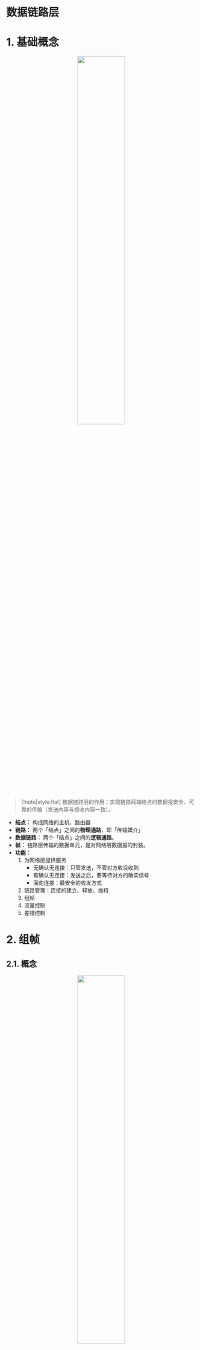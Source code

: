 # 数据链路层

# 1. 基础概念


<p style="text-align:center;"><img src="/computer_theory/image/internet/internet.jpg" width="50%" align="middle" /></p>

> [!note|style:flat]
> 数据链路层的作用：实现链路两端结点的数据报安全、可靠的传输（发送内容与接收内容一致）。

- **结点：** 构成网络的主机、路由器
- **链路：** 两个「结点」之间的**物理通路**，即「传输媒介」
- **数据链路：** 两个「结点」之间的**逻辑通路**。
- **帧：** 链路层传输的数据单元，是对网络层数据报的封装。
- **功能：**
    1. 为网络层提供服务
        - 无确认无连接：只管发送，不管对方收没收到
        - 有确认无连接：发送之后，要等待对方的确实信号
        - 面向连接：最安全的收发方式
    2. 链路管理：连接的建立、释放、维持
    3. 组帧
    4. 流量控制
    5. 差错控制 

# 2. 组帧

## 2.1. 概念

<p style="text-align:center;"><img src="/computer_theory/image/internet/dataFrame.jpg" width="50%" align="middle" /></p>

- **封装成帧：** 在一段数据的前后添加「首部」与「尾部」标记，构成一个帧。
- **帧定界：** 真正用于划分帧界限的标志符号。**帧的首部与尾部还存放的有其他控制信息。**
- **帧同步：** 接收方能从二进制流中识别出「帧定界」，进而取出「帧」
- **透明传输：** 不管什么样的比特流，都能在链路上传输，**即对传输功能进行了封装，所有输入的内容都能传输。**

## 2.2. 组帧方法

### 2.2.1. 字符计数法

<p style="text-align:center;"><img src="/computer_theory/image/internet/charCount_frame.jpg" width="75%" align="middle" /></p>

- **思路：** 每个「帧」的第一个「字段」用来计数当前帧的「字符数」
- **缺点：** 「计数字段」出错，会导致「帧同步」失败

### 2.2.2. 字符填充法

<p style="text-align:center;"><img src="/computer_theory/image/internet/charFill_frame.jpg" width="75%" align="middle" /></p>

- **思路：** 用一段特定的比特组合来表示「帧定界」；对于帧内部的出现的「帧定界」则使用「转义字符」来标记。
- **缺点：** 实现太复杂

### 2.2.3. 零比特填充法

<p style="text-align:center;"><img src="/computer_theory/image/internet/zero_frame.jpg" width="75%" align="middle" /></p>


- **思路：** 使用`01111110`来表示「帧定界」；帧内部则遇到`5`个连续的`1`就插入一个`0`，例如 `0011111101` 转换为 `00111110101`

### 2.2.4. 违规编码法

<p style="text-align:center;"><img src="/computer_theory/image/internet/manchester.jpg" width="75%" align="middle" /></p>

- **思路：** 对于「曼彻斯特」编码方式，是利用「高-低」与「低-高」来表示二进制的，这样就能采用「高-高」与「低-低」来表示「帧定界」


# 3. 差错控制

## 3.1. 差错概念

- **产生原因：**
  - **全局性：** 由线路本身热噪声产生，固定且随机。解决方法：提高信噪比
  - **局部性：** 外界短暂的冲击噪声产生。解决方法：通过编码技术解决

- **差错的种类：**
  - **位错：** 比特位出错，例如 `1` 变 `0`，`0` 变 `1`
  - **帧错：** 帧顺序 [#1] - [#2] - [#3] 
        1. 丢失：[#1] - [#3] 
        2. 重复：[#1] - [#2] - [#2] - [#3] 
        3. 失序：[#3] - [#1] - [#2] 

- **冗余编码：** 在原始传输数据上，再添加一定的规则的冗余比特位（传输中的附加信息）。


> [!note|style:flat]
> - **物理层编码：** 针对一个比特，如何用高低电平表示比特
> - **链路层编码：** 针对一组比特，通过冗余码技术组织一组二进制比特串，以实现差错检测

## 3.2. 差错控制方法

### 3.2.1. 奇偶校验编码

- **奇校验码：** `x-------`，在原始比特串中添加一个`x`位，使得`1`位个数为奇数
- **偶校验码：** `x-------`，在原始比特串中添加一个`x`位，使得`1`位个数为偶数

> [!note|style:flat]
> 奇（偶）校验码的检错，只能查出 `50%` 的错误，即 奇（偶）数位错误。

### 3.2.2. CRC冗余码

<p style="text-align:center;"><img src="/computer_theory/image/internet/crc.jpg" width="75%" align="middle" /></p>

**冗余编码流程：**

1. 要发送的数据 `1101 0110 11`，多项式 `10011`
2. 计算冗余个数：$多项式长度 - 1$ ，即多项式最高位转十进制时，`2`的幂次。例如 `10011`的阶数为 `4`
3. 加冗余`0`：`1101 0110 11 0000`
4. 模`2`除法：最后的冗余码为 `1110`
    <p style="text-align:center;"><img src="/computer_theory/image/internet/mode2.jpg" width="50%" align="middle" /></p>
5. 替换掉之前的`0`，冗余编码：`1101 0110 11 1110`

> [!note|style:flat]
> CRC只能保证「接收端」接收的「帧」是没有「位错」的，不能确保所有「帧」都被接收到，所以并不能实现「可靠传输」。

### 3.2.3. 海明码

>[!note|style:flat]
> 发现「双比特」错误，纠正「单比特」错误。


**发送数据为：** `101101`

<span style="font-size:24px;font-weight:bold" class="section2">1. 确定校验码位数</span>

海明不等式：

$$
2^r \ge k + r + 1
$$

式子中 $r$ 为冗余码个数；$k$ 为要发送数据的位数。关于`101101`，$k = 6,r = 4$

<span style="font-size:24px;font-weight:bold" class="section2">2. 确定校验码与数据的位置</span>

<p style="text-align:center;"><img src="/computer_theory/image/internet/check_data.jpg" width="75%" align="middle" /></p>

- 数据位： 对比特串从`1`开始编号，到 $r + k$ 终止
- $P_i$ 校验码：数据位的二进制的形式为`1`、`10`、`100`、`1000`等形式
- $D_i$ 数据：除校验码剩余的数据位，数据按照顺序填入

<span style="font-size:24px;font-weight:bold" class="section2">3. 计算校验码</span>
 

<p style="text-align:center;"><img src="/computer_theory/image/internet/check_P.jpg" width="75%" align="middle" /></p>

将所有 $D_i$ 数据位 与 $P_i$ 的数据位进行与运算，满足 $index(D_i) \ \& \ index(P_i) == index(P_i)$ 的「实际值」同 $P_i$ 进行「异或」运算结果为`0`。

**$P_i$计算流程：**

1. 满足 $P_1$ 数据位`0001`的数据有：`0011`、`0101`、`0111`、`1001`对应的 $D_1$、$D_2$、$D_4$、$D_5$


2. 解方程：

$$
P_1 \oplus D_1 \oplus D_2 \oplus D_4 \oplus D_5 = 0
$$

3. 得解：$P_1 = 0$


计算所有的 $P_i$ 就为

<p style="text-align:center;"><img src="/computer_theory/image/internet/HammingCode.jpg" width="75%" align="middle" /></p>


<span style="font-size:24px;font-weight:bold" class="section2">4. 纠错</span>

<p style="text-align:center;"><img src="/computer_theory/image/internet/HammingError.jpg" width="75%" align="middle" /></p>

假设 $D_2$ 传输错误：

$$
\begin{aligned}
    P_1 \oplus D_1 \oplus D_2 \oplus D_4 \oplus D_5 &= 1 \\
    P_2 \oplus D_1 \oplus D_3 \oplus D_4 \oplus D_6 &= 0 \\
    P_3 \oplus D_2 \oplus D_3 \oplus D_4  &= 1 \\ 
    P_4 \oplus D_5 \oplus D_6 &= 0
\end{aligned}
$$

将结果反向排序：`0101`，就是 $D_2$ 的「数据位」。

# 4. 流量控制

## 4.1. 基本概念

- **流量控制：** 控制「发送方」的发送速度，发太快了，接收方跟不上，容易出错。

- **可靠传输：** 发送端发送啥，接收端就接收到啥，即内容完全一样。

- **滑动窗口：** 蓝色窗口内的「帧」才能参与收发操作；当收发成功时，蓝色窗口会向右移动。**滑动窗口能解决「流量控制」与「可靠传输」两个问题**


<p style="text-align:center;"><img src="/computer_theory/image/internet/slideWindow.jpg" width="75%" align="middle" /></p>

- **信道利用率：** 一个发送周期内，发送数据所用时间占发送周期的比率。

<p style="text-align:center;"><img src="/computer_theory/image/internet/channelUsage.jpg" width="75%" align="middle" /></p>

<p style="text-align:center;"><img src="/computer_theory/image/internet/channelUsage1.jpg" width="75%" align="middle" /></p>

> [!tip|style:flat]
> - **链路层流量控制：** 点对点；接收不了不回复确认。
> - **传输层流量控制：** 端对端；接收不了返回「窗口公告」

## 4.2. 滑动窗口算法


<center>

| 算法      | 发送窗口 | 接收窗口 |
| --------- | -------- | -------- |
| 停止-等待 | 1个      | 1个      |
| 后退N帧   | >1个     | 1 个     |
| 选择重传  | >1个     | >1个     |



</center>


### 4.2.1. 停止-等待协议

<span style="font-size:24px;font-weight:bold" class="section2">1. 无差错</span>


<p style="text-align:center;"><img src="/computer_theory/image/internet/stopWait_right.jpg" width="50%" align="middle" /></p>


- **发送方：** 发送一「帧」，然后一直等待「接收方」的确认信号
- **接收方：** 接收到的「帧」没问题，就返回一个确认信号`ACK 帧号`

<span style="font-size:24px;font-weight:bold" class="section2">2. 帧丢失</span>


<p style="text-align:center;"><img src="/computer_theory/image/internet/stopWait_lostFrame.jpg" width="50%" align="middle" /></p>

- **发送方：** 对发送的「帧」超时重传。
  - **计时：** 对每一个发送的「帧」计时，判断发送时间是否超过了一个`RTT`。
  - **备份：** 对每一个发送的「帧」都会备份，当「超时」发生，就将「备份帧」重新发送。
- **接收方：** 啥也不干 
- **帧编号：** 用来同步两端「帧」的顺序。可以用来判断「帧丢失」与「帧重传」
  - **帧丢失：** 「接收端」接收的「帧编号」不是一个预测值。比如接收了`0`，下一帧的编号应该是`1`
  - **帧重复：** 「发送端」连续收到多次同样的`ACK num`；「接收端」连续收到同样的「帧编号」

<span style="font-size:24px;font-weight:bold" class="section2">3. ACK丢失</span>


<p style="text-align:center;"><img src="/computer_theory/image/internet/stopWait_lostACK.jpg" width="50%" align="middle" /></p>

- **发送方：** 等不到`ACK`就「超时重传」
- **接收方：** 发送方超时重传后，导致「帧重复」，丢到原来的帧，重新发送`ACK`

<span style="font-size:24px;font-weight:bold" class="section2">4. ACK迟到</span>

<p style="text-align:center;"><img src="/computer_theory/image/internet/stopWait_delayACK.jpg" width="50%" align="middle" /></p>

- **发送方：** 等不到`ACK`就超时重传；等待到了延迟的`ACK`，与当前的帧编号对比，不一样就丢弃。
- **发送方：** 「帧重复」，丢到原来的帧，重新发送`ACK`

### 4.2.2. 后退N帧

<span style="font-size:24px;font-weight:bold" class="section2">1. 无差错</span>

<p style="text-align:center;"><img src="/computer_theory/image/internet/base_GBN.jpg" width="75%" align="middle" /></p>


1. 滑动窗口内的「帧」可以发送
2. 发送出去的「帧」会被备份，例如黄色框
3. 发送方发送完一个「帧」后，可以接着发送「滑动窗口」中下一个「帧」
4. 接收方，接收成功一个「帧」后，滑动窗口右移，并返回确认信号`ACK`
5. 发送方的「滑动窗口」最左侧「帧」接收到了对应的`ACK`，「滑动窗口」向右移动

> [!note|style:flat]
> - 「网络层」让「链路层」发送数据报时，会检查「滑动窗口」是否装满，若装满则等待或者将数据报放入对应的等待缓冲区
> - **累计确认：** `ACK num` 确认的是 `num` 之前的所有「帧」接收方都正常接收了，例如 `ACK 2`，表示 `0,1,2` 帧都已经正常接收了


<span style="font-size:24px;font-weight:bold" class="section2">2. 出错</span>

<p style="text-align:center;"><img src="/computer_theory/image/internet/error_GBN.jpg" width="75%" align="middle" /></p>


- **超时重传：** 当发生超时事件时，发送方会重新发送所有已发送但是却未被确认的帧
- **expectedseqnum：** 「接收方」标记当前「滑动窗口」要接收的「帧」的编号。<span style="color:red;font-weight:bold"> 当前接收的「帧」编号与`expectedseqnum` 不一样时，将该「帧」丢弃，并发送`ACK expectedseqnum - 1`</span>

- 重复`ACK`：是已经发送过的「帧」的`ACK`，直接忽略


<span style="font-size:24px;font-weight:bold" class="section2">3. 滑动窗口长度</span>


若用`n`位来表示「帧」的编号，发送方滑动窗口的大小 $w_s$ 就为： 

$$
1 \le w_s \le 2^n - 1 
$$

### 4.2.3. 选择重传

<span style="font-size:24px;font-weight:bold" class="section2">1. 无差错</span>

<p style="text-align:center;"><img src="/computer_theory/image/internet/base_SR.jpg" width="75%" align="middle" /></p>

- **接收方：** 接收端的「滑动窗口」个数增加，当最左边「帧」接收成功后，才向右方滑动
- **`ACK`确认：** 确认信号只确认对应「帧」接收成功，不在是累计确认


 <span style="font-size:24px;font-weight:bold" class="section2">2. 出错</span>



<p style="text-align:center;"><img src="/computer_theory/image/internet/error_SR.jpg" width="100%" align="middle" /></p>


- **接收方：** 接收到已经接收到的「帧」时，返回该帧的`ACK`，其他情况则丢弃帧

- **超时重传：** 每一个「帧」超时后，只重传当前「帧」


<span style="font-size:24px;font-weight:bold" class="section2">3. 滑动窗口长度</span>


若用`n`位来表示「帧」的编号，发送方滑动窗口的大小 $w_s$ 和 接收方滑动窗口大小 $w_a$ 就为： 

$$
w_s = w_a = \frac{2^n}{2}
$$

# 5. 介质访问控制

## 5.1. 基本概念

**介质访问控制：** 采取一定措施，使得两个结点之间的「物理通信」不会相互干扰。 

<p style="text-align:center;"><img src="/computer_theory/image/internet/channelControl.jpg" width="75%" align="middle" /></p>


## 5.2. 信道划分访问控制

### 5.2.1. 多路复用


<p style="text-align:center;"><img src="/computer_theory/image/internet/channelShare.jpg" width="75%" align="middle" /></p>

- **多路复用：** 把多组信号进行组合，在同一条「链路」上进行信号传输，即共享信道。结果上就是将「广播信道」在逻辑上修改为「点对点信道」。

- **站点：** 信道两端的设备，包括终端、路由器等。

### 5.2.2. 频分多路复用FDM

<p style="text-align:center;"><img src="/computer_theory/image/internet/FDM.jpg" width="50%" align="middle" /></p>

- **思路：** 信道上的每个用户占用不同的频率带宽。 
- **特点：** 充分利用介质带宽，系统效率高，实现容易


### 5.2.3. 时分多路复用TDM

<p style="text-align:center;"><img src="/computer_theory/image/internet/TDM.jpg" width="50%" align="middle" /></p>


- **思路：** 每一个用户在一个「TDM帧」中占有一个「固定时间间隙」，用户只能在自己的时隙里使用信道。
- **TDM帧：** 物理层传输中的一个周期内的比特流
- **特点：** 每个用户的时间间隙是固定的；当用户没有使用时，其他用户也不能使用。


### 5.2.4. 统计时分复用STDM

<p style="text-align:center;"><img src="/computer_theory/image/internet/STDM.jpg" width="75%" align="middle" /></p>


- **思路：** 为了克服TDM中，信道利用空闲的问题，利用「集中器」将用户的「传输时隙」整合起来，然后通过「STDM帧」进行发送。<span style="color:red;font-weight:bold"> 按需动态分配时隙 </span>
- **STDM帧：** 物理层传输中的一个周期内的比特流，且「时隙数」小于「用户数」 

### 5.2.5. 波分多路复用WDM

<p style="text-align:center;"><img src="/computer_theory/image/internet/WDM.jpg" width="75%" align="middle" /></p>

- **思路：** 类似「频分复用」，即光纤传输时，对光波范围的划分。

### 5.2.6. 码分复用CDM

1. 每个的站点有唯一指定的`m`位芯片序列用来表示`1`和`0`，其中`0`用`-1`表示。例如`A`与`B`站点的`8`位芯片序列如下：

  $$
    \begin{aligned}
      A:& \\
      &1: +1 -1 -1 +1 +1 +1 +1 -1 \\
      &0: -1 +1 +1 -1 -1 -1 -1 +1 \\
      B:& \\
      &1: -1 +1 -1 +1 -1 +1 +1 +1 \\
      &0: +1 -1 +1 -1 +1 -1 -1 -1 
    \end{aligned} 
  $$

2. 多站点发送数据时，要求各个站点的芯片序列互相正交：两个比特的芯片序列每一位相乘，然后再累加，最后结果为`0`。例如A站点的`1`与B站点的`0`:

  $$
    \begin{aligned}
      A:& \\
      & +1 -1 -1 +1 +1 +1 +1 -1 \\
      B:& \\
      & +1 -1 +1 -1 +1 -1 -1 -1  \\
      multi :&\\
      & +1 +1 -1 -1 +1 -1 -1 +1 = 0
    \end{aligned}
  $$

3. 合并数据，将数据进行线性相加，例如合并发送A站点的`1`与B站点的`0`

  $$
    \begin{aligned}
      A:& \\
      & +1 -1 -1 +1 +1 +1 +1 -1 \\
      B:& \\
      & +1 -1 +1 -1 +1 -1 -1 -1  \\
      organize :&\\
      & +2,-2,0,0,+2,0,0,-2
    \end{aligned}
  $$

4. 分离数据，合并数据与原芯片序列进行规格化内积：每一对应位相乘，然后再累加，最后除以位数`m`，例如从上述的合并数据中，拆分出`A`站点发送的数据。

  $$
    \begin{aligned}
      organize :&\\
      & +2,-2,0,0,+2,0,0,-2 \\
      A:& \\
      & +1 -1 -1 +1 +1 +1 +1 -1 \\
      dot:& \\
      &2+2+2+2 = 8 \\
      divide \ m:& \\
      & \frac{8}{8} = 1
    \end{aligned}
  $$

## 5.3. 随机访问

> [!tip]
> 每一个「站点」想发就发，没有限制。但是会导致信号的冲突。

### 5.3.1. ALOHA协议

<span style="font-size:24px;font-weight:bold" class="section2">1. 纯ALOHA</span>

<p style="text-align:center;"><img src="/computer_theory/image/internet/pureALOHA.jpg" width="75%" align="middle" /></p>

- **思想：** 不监听信道，不按照时间槽（时隙）发送，随机重发，想法就发。
- $T_0$：从「发送站点」发送第一个比特开始，到「接收站点」接收到最后一个比特结束，所使用的时间。**ALOHA假定 $T_0$ 为定值。**

- **冲突：** 「接收站点」检测到「帧差错」，就不理会或者返回`NCK`，触发「发送端」的「超时重传」，直到发送成功为止。


<span style="font-size:24px;font-weight:bold" class="section2">2. 时隙ALOHA</span>

<p style="text-align:center;"><img src="/computer_theory/image/internet/intervalALOHA.jpg" width="75%" align="middle" /></p>

**思想：** 把时间拆分为若干的「时间片」，每次数据发送只能在「时间片」的开始；当发生冲突时，「发送站点」只能在下一个「时间片」的开始进行「重发」。


### 5.3.2. CSMA协议

<span style="font-size:24px;font-weight:bold" class="section2">1. 基础概念</span>

- **CS：** 载波监听，发送数据之前，检测总线上是否有其他站点在发送数据：检测总线上的信号的「电压摆动值」，当「电压摆动值」超过一定阈值，表示总线上发生了碰撞。
- **MA：** 多点接入，许多计算机连接在一根总线上。
- **CSMA协议：** 发送数据前，查看信道状况
  - **空闲：** 发送数据帧
  - **忙碌：** 延迟发送

> [!note|style:flat]
> 载波监听只能监听信号进入站点的「电压摆动」，还在信道上传播的信号检测不到。

<span style="font-size:24px;font-weight:bold" class="section2">2. 1-检查CSMA</span>

- **思路：** 信道忙碌，则一直监听，直到信道空闲；信道空闲，马上发送数据。
- **冲突：** 一段时间内没有接收到`ACK`，则等待随机长的时间再监听信道，重复上述步骤。
- **特点：** 信道空闲就发送数据；当两个及以上的站点发送数据，冲突就不可避免。 


<span style="font-size:24px;font-weight:bold" class="section2">2. 非坚持CSMA</span>

- **思路：** 信道忙碌，随机等待一个时间后再监听，直到信道空闲；信道空闲，马上发送数据。

- **特点：** 冲突产生的可能性减少；大家可能都在等待。

<span style="font-size:24px;font-weight:bold" class="section2">3. P-坚持CSMA</span>


- **思路：** 将时间划分时间槽；信道忙碌，等待到下一个时间片再监听，直到信道空闲；信道空闲，根据概率P发送数据，若不能发送就等待一个时间槽。

- **特点：** 冲突产生的可能性减少；减少信道空闲时间；冲突发生，会坚持将数据帧发送完毕。

<span style="font-size:24px;font-weight:bold" class="section2">4. 总结</span>

<center>

| 信道状态 | 1-坚持CSMA | 非坚持CSMA             | P-坚持CSMA            |
| -------- | ---------- | ---------------------- | --------------------- |
| 空闲     | 马上发送   | 马上发送               | 根据概率P判断是否发送 |
| 忙碌     | 继续监听   | 随机等待一个时间再监听 | 下一个时间片再监听    |


</center>


### 5.3.3. CSMA/CD协议

<span style="font-size:24px;font-weight:bold" class="section2">1. 基础概念</span>

- **CS：** 载波监听，站点在**发送数据之前**与**在发送数据时**，会对信道状态进行监听。
- **CD：** `collision detection`，<span style="color:red;font-weight:bold"> 边发送数据边检测冲突 </span>，当在发送数据时，产生冲突，就马上叫停数据发送。<span style="color:red;font-weight:bold"> 适用于半双工网络，不允许同时存在两个信源</span>
- **MA：** 多点接入，总线型网络

<span style="font-size:24px;font-weight:bold" class="section2">2. 信号碰撞</span>

<p style="text-align:center;"><img src="/computer_theory/image/internet/transferInfluence.jpg" width="75%" align="middle" /></p>

- **原因：** 信号在信道上传播是存在传播时延的，这会导致「载波监听」的误判：**载波监听只能监听信号进入站点的「电压摆动」，还在信道上传播的信号检测不到。**

<p style="text-align:center;"><img src="/computer_theory/image/internet/conflict.jpg" width="50%" align="middle" /></p>

- **碰撞：** 两个信号波形叠加，导致信号出错。
  - $\tau$ ：单程的传播时延
  - $\delta$ : B端检测到碰撞的时间
  - $2\tau - \delta$: A端检测到碰撞的时间

- **最迟多久知道自己发送的数据没有发生「碰撞」：** $2\tau$，只要经过 $2\tau$ 没有检测到「碰撞」，就认为本次发送的数据没有发生碰撞。


<span style="font-size:24px;font-weight:bold" class="section2">3. 截断二进制指数规避算法</span>


1. 发生碰撞后，基本延迟时间为 $2 \tau$
2. 定义重传次数为`k`：$k = \min(10,重传次数)$
3. 基本延迟时间的倍数`r`：$r=\{x|0,1,\dotsm,2^k-1 \}$
4. 延迟时间：$r * 2\tau$
5. 当重传次数达到`16`次，就说明这个数据发送不出去，网络拥堵。


<span style="font-size:24px;font-weight:bold" class="section2">4. 最小帧长</span>

> [!note|style:flat]
> 当发送的「帧」太短时，发送端很快就发送完了，而信号在传输的过程中发生「碰撞」，这就导致发送端的「载波监听」失效，无法马上检测出「碰撞」，导致CSMA/CD失效。因此需要对「帧」长度进行限制。

**最小帧长：** 帧的「传输时延」要大于两倍的总线「传输时延」。确保在发送数据的过程中，「发送端」都能对数据是否发生碰撞进行检测。

$$
 \frac{帧长}{数据传输速率} \ge 2 \tau
$$

### 5.3.4. CSMA/CA协议

- **CA：** `collision avoidance`，避免碰撞。
- **原因：** CSMA/CD协议是适用于「有线网络」的，对于「无线局域网」不再适用。
  - 无线网络，信号接收范围广，并非只用监听一条网线
  - **隐蔽站**：当`A`与`C`都检测不到信号，都认为信道空闲，均给`B`发送信号，这就导致信号冲突，`C`站点对于`A`站点而言，就是隐蔽站。

- **工作原理：**
  1. 检测信道是否空闲
      - 空闲：发送`RTS (request to send)`信号，包括发射端地址、接收端地址、数据将持续发多久
      - 繁忙：等待
  2. 接收端收到`RTS`，将返回响应信息`CTS (clear to send)`，同意站点发送数据
  3. 发送端接收到`CTS`后，开始发送「数据帧」，同时通知其他站点，自己要发多久的数据
  4. 接收端接收「数据帧」后，会返回`ACK`进行确认
  5. 发送端没有收到`ACK`则，采用「二进制指数退避算法」进行数据帧重传。


## 5.4. 轮询访问


### 5.4.1. 轮询协议

<p style="text-align:center;"><img src="/computer_theory/image/internet/loopAsk.jpg" width="50%" align="middle" /></p>

- **思路：** 「主节点」负责数据的发送，并由「主结点」循环邀请「从属结点」进行数据发送
- **特点：** 一次只有一台主机发送数据，无冲突，信道带宽沾满；轮询有开销；存在延迟；单点故障，主机完蛋，从属无法发送。

### 5.4.2. 令牌传递协议

<p style="text-align:center;"><img src="/computer_theory/image/internet/wand.jpg" width="50%" align="middle" /></p>


- **令牌：** 一个特殊格式的`MAC`控制帧。用于控制信号，确保同一时刻只有一个站点独占信道。 
- **原理：** 令牌绑定数据，然后在「端点」上循环转发；接收站点，复制数据；非接收站点，无视；令牌转回「发送站点」时，发送站会对数据与原始数据进行对比，检测数据在传输过程中是否出错；最后，将空闲令牌丢个下一个站点。

- **特点：** 令牌开销；等待延迟；单点故障。




# 6. 局域网

## 6.1. 局域网概念

- **局域网（Local Area Network）：** 在某一区域内由多台计算机互联成的计算机组，使用 「广播信道」。
- **特点：**
  1. 范围小，例如一栋楼内
  2. 传输速率： 10 Mb/s ~ 10 Gb/s
  3. 误码率低，延迟短
  4. 共享传输信道
- **网络拓扑**
  <p style="text-align:center;"><img src="/computer_theory/image/internet/LAN_network.jpg" width="75%" align="middle" /></p>

- **分类**
  <p style="text-align:center;"><img src="/computer_theory/image/internet/categories.jpg" width="75%" align="middle" /></p>

- **IEEE 802 协议** ：局域网、城域网的技术标准，规定了令牌环网、以太网、wifi等网络的协议标准。该协议描述的「局域网」模型对应OSI参考模型的「数据链路层」与「物理层」，并将「数据链路层」划分为「逻辑链路层LLC」与「介质访问控制MAC」

<p style="text-align:center;"><img src="/computer_theory/image/internet/IEEE802.jpg" width="75%" align="middle" /></p>

## 6.2. 以太网

- **以太网（Ethernet）：** 基带总线局域网规范，介质控制采用 `CSMA/CD`，造价便宜。
- **以太网标准：** DIX Ethernet V2，IEEE 802.3

- **特点：**
  1. 无连接：没有「握手」过程
  2. 不可靠：不管帧编号；差错帧直接丢弃；只保证接收到的帧没有位错。

- **拓扑结构：** 逻辑上「总线型」，物理上「星型」

- **10BASE-T以太网**：`BASE`，传输基带信号；`T`，双绞线；`10`，传输速率为 10Mb/s；编码方式为「曼彻斯特编码」；介质访问控制为 CSMA/CD

- **适配器：** 计算机与外界局域网连接的通信适配器。即网卡。
- **MAC地址：** 在局域网中，「适配器」的唯一物理地址，即「适配器」的身份证号。由`48`位二进制构成，前`24`位为厂家编号，后`24`位由厂商自己规定。
- **以太网MAC帧：**
  - **前导码：** 不属于「MAC帧」，只是用于「物理层」比特流的「时钟同步」。
  - **源地址：** 发送端的「MAC地址」
  - **目的地址：** 接收端的「MAC地址」
  - **数据最短长度 46B ：** 由于以太网的规定的「最小帧长度」（CSMA/CD 需要限制最小长度）为 `64B`，即 `64 - 6 - 6 - 2 - 4 = 46`
  - **FCS：** CRC循环的冗余码
  - **帧定界：** 编码为「曼彻斯特编码」，所以采用「违规编码法」
  <p style="text-align:center;"><img src="/computer_theory/image/internet/MAC_frame.jpg" width="75%" align="middle" /></p>


## 6.3. 无线局域网

- **IEEE 802 无线局域网：** 通用标准为 `IEEE 802.11`，其中`IEEE 802.11b`与`IEEE 802.11g`为`WIFI`。
- **无线接入点（AP）：** 接收与发送无线信号的基站。「终端」收发数据，均通过「基站」进行转发。
- **MAC帧头：**
  <p style="text-align:center;"><img src="/computer_theory/image/internet/MAC_frameHead.jpg" width="75%" align="middle" /></p>
  <p style="text-align:center;"><img src="/computer_theory/image/internet/MAC_frameHeadAddress.jpg" width="75%" align="middle" /></p>

- **固定基础设施无线局域网：**

  <p style="text-align:center;"><img src="/computer_theory/image/internet/WireLess_LAN.jpg" width="75%" align="middle" /></p>

- **无固定基础设施无线局域网：** 没有基站、路由器、集线器等；各个站点自主收发信号。
  <p style="text-align:center;"><img src="/computer_theory/image/internet/self-organize.jpg" width="75%" align="middle" /></p>

# 7. 广域网

## 7.1. 基本概念

<center>


| 网络类型 | 层级                   | 关注点     | 传播方式 |
| -------- | ---------------------- | ---------- | -------- |
| 广域网   | 物理层、链路层、网络层 | 资源的共享 | 点-点    |
| 局域网   | 物理层、链路层         | 传输速度   | 广播     |

</center>

- **广域网：** 跨度很大的物理范围，主要采用「分组交换」的技术，将不同地区的「局域网」连接起来，实现「资源共享」，例如因特网（Internet）。
  <p style="text-align:center;"><img src="/computer_theory/image/internet/WAN.jpg" width="75%" align="middle" /></p>

## 7.2. PPP协议

- **定义：** 点对点协议，用于「广域网」的「链路层」协议。

- **要点：** **无流量控制、无帧序号、不支持多点线路（只能一端到另一端）**
  <p style="text-align:center;"><img src="/computer_theory/image/internet/ppp_requestion.jpg" width="75%" align="middle" /></p>

- **PPP协议工作原理：**
  <p style="text-align:center;"><img src="/computer_theory/image/internet/ppp.jpg" width="75%" align="middle" /></p>

- **PPP协议帧：**

  <p style="text-align:center;"><img src="/computer_theory/image/internet/ppp_frame.jpg" width="75%" align="middle" /></p>



# 8. 链路层设备

## 8.1. 扩展以太网

- **光纤：** 扩大以太网传输距离
  <p style="text-align:center;"><img src="/computer_theory/image/internet/opticalFiber_extend.jpg" width="75%" align="middle" /></p>

- **叠加集线器：**
  - **冲突域：** 在这个区域中，同时只能有一台主机发送数据
  <p style="text-align:center;"><img src="/computer_theory/image/internet/concentrator_extend.jpg" width="75%" align="middle" /></p>

- **网桥：** 通过「网桥」将多个「冲突域」连接起来。<span style="color:red;font-weight:bold"> 「集线器」会扩大冲突域，「网桥」则可以限制冲突域 </span>
  <p style="text-align:center;"><img src="/computer_theory/image/internet/brigde.jpg" width="75%" align="middle" /></p>


## 8.2. 网桥/交换机

### 8.2.1. 基本概念

- **网段：** 能够直接通过「物理层设备」I（例如集线器、传输介质、中继器等）进行数据通信的计算机网络，例如「网桥」隔离出来的各个「冲突域」
- **网桥：** 根据`MAC`帧的「目的地址」对「帧」的转发进行过滤。当「帧」传播到「网桥」时，「网桥」会决定要不要把这个「帧」转发到其他的「冲突域」。

- **交换机：** 多接口的「网桥」。

- **冲突域：** 在这个区域中，同时只能有一台主机发送数据。每一个站点都是收到同一「冲突域」中的其他站点的「广播帧」。
- **广播域：** 「广播帧」能够发送的最大范围。

<p style="text-align:center;"><img src="/computer_theory/image/internet/conflict_broadcast.jpg" width="75%" align="middle" /></p>

### 8.2.2. 透明网桥

- **定义：** 以太网上的站点，并不知到所发的帧会通过哪些网桥，「网桥」对于「站点」不可见。

  <p style="text-align:center;"><img src="/computer_theory/image/internet/brigde_selfLearn.jpg" width="75%" align="middle" /></p>

- **工作原理：**
  1. 每个「网桥」会维护一个「转发表」
       - 地址：站点的「MAC地址」
       - 接口：「网桥」接线口的编号
  2. 更新「转发表」：网桥会在转发表中记录站点是连接在网桥的哪个接口上。例如当`A`给`E`发送帧时，首先`A`将MAC帧进行广播，第一个网桥接收到帧；接着，网桥查询转发表没有记录`A`与`E`的地址，记录下`A`的地址与接口`1`，并将帧继续转发出去；第二个网桥同理更新转发表；最后，帧传递给`E`。
  3. 停止「帧」转发：当网桥从转发表中查询到MAC帧中信宿具体位置时，就会选择转性的转发帧。例如`F`给`E`发送帧，首先`F`广播MAC帧；然后网桥在转发表中找到`E`就在网桥右边的冲突域内，所以停止将帧发送到下一个冲突域中。
  4. 「转发表」刷新：在一段时间后，「网桥」会将自己的「转发表」清空，然后重新学习「站点」的位置。

### 8.2.3. 源路由网桥

- **思路：** 「源站」会发送一个「发现帧」，进行探路。当「目的站」接收到「发现帧」时，就会将路由信息进行返回，重新发送给「源站」，这样「源站」就能从所有的路径中选择出一条适合自己发送要求的路线。